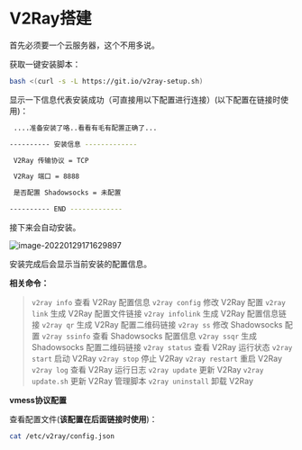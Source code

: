 # V2Ray搭建

首先必须要一个云服务器，这个不用多说。

获取一键安装脚本：

```bash
bash <(curl -s -L https://git.io/v2ray-setup.sh)
```

显示一下信息代表安装成功（可直接用以下配置进行连接）(以下配置在链接时使用)：

```bash
 ....准备安装了咯..看看有毛有配置正确了...

---------- 安装信息 -------------

 V2Ray 传输协议 = TCP

 V2Ray 端口 = 8888

 是否配置 Shadowsocks = 未配置

---------- END -------------
```

接下来会自动安装。

![image-20220129171629897](D:\Hugo_blog\static\images\image-20220129171629897.png)

安装完成后会显示当前安装的配置信息。

**相关命令：**

> `v2ray info` 查看 V2Ray 配置信息
> `v2ray config` 修改 V2Ray 配置
> `v2ray link` 生成 V2Ray 配置文件链接
> `v2ray infolink` 生成 V2Ray 配置信息链接
> `v2ray qr` 生成 V2Ray 配置二维码链接
> `v2ray ss` 修改 Shadowsocks 配置
> `v2ray ssinfo` 查看 Shadowsocks 配置信息
> `v2ray ssqr` 生成 Shadowsocks 配置二维码链接
> `v2ray status` 查看 V2Ray 运行状态
> `v2ray start` 启动 V2Ray
> `v2ray stop` 停止 V2Ray
> `v2ray restart` 重启 V2Ray
> `v2ray log` 查看 V2Ray 运行日志
> `v2ray update` 更新 V2Ray
> `v2ray update.sh` 更新 V2Ray 管理脚本
> `v2ray uninstall` 卸载 V2Ray

**vmess协议配置**

查看配置文件(**该配置在后面链接时使用**)：

```bash
cat /etc/v2ray/config.json
```